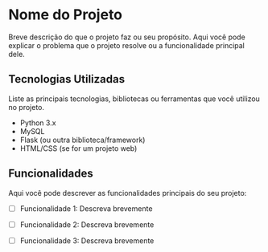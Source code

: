# Nome do Projeto

Breve descrição do que o projeto faz ou seu propósito. Aqui você pode explicar o problema que o projeto resolve ou a funcionalidade principal dele.

## Tecnologias Utilizadas

Liste as principais tecnologias, bibliotecas ou ferramentas que você utilizou no projeto.

- Python 3.x
- MySQL
- Flask (ou outra biblioteca/framework)
- HTML/CSS (se for um projeto web)

## Funcionalidades

Aqui você pode descrever as funcionalidades principais do seu projeto:

- [ ] Funcionalidade 1: Descreva brevemente
- [ ] Funcionalidade 2: Descreva brevemente
- [ ] Funcionalidade 3: Descreva brevemente


